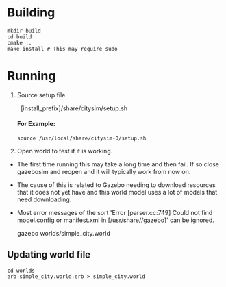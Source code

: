 # Building

    mkdir build
    cd build
    cmake ..
    make install # This may require sudo


# Running

1. Source setup file

    . [install_prefix]/share/citysim/setup.sh  
    #### For Example:  
    `source /usr/local/share/citysim-0/setup.sh`

1. Open world to test if it is working.   
- The first time running this may take a long time and then fail. If so close gazebosim and reopen and it will typically work from now on.  
- The cause of this is related to Gazebo needing to download resources that it does not yet have and this world model uses a lot of models that need downloading.
- Most error messages of the sort 'Error [parser.cc:749] Could not find model.config or manifest.xml in [/usr/share//gazebo]' can be ignored.

    gazebo worlds/simple_city.world

## Updating world file

    cd worlds
    erb simple_city.world.erb > simple_city.world